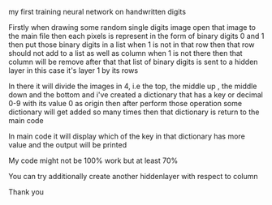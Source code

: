 my first training neural network on handwritten digits

Firstly when drawing some random single digits image
open that image to the main file
then each pixels is represent in the form of binary digits 0 and 1
then put those binary digits in a list 
when 1 is not in that row then that row should not add to a list
as well as column when 1 is not there then that column will be remove
after that that list of binary digits is sent to a hidden layer in this case it's layer 1 by its rows

In there it will divide the images in 4, i.e the top, the middle up , the middle down and the bottom
and i've created a dictionary that has a key or decimal 0-9 with its value 0 as origin
then after perform those operation some dictionary will get added so many times
then that dictionary is return to the main code

In main code it will display which of the key in that dictionary has more value
and the output will be printed

My code might not be 100% work but at least 70%

You can try additionally create another hiddenlayer with respect to column

Thank you

